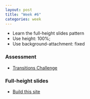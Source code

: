 ```yaml
---
layout: post
title: "Week #6"
categories: week
---
```


- Learn the full-height slides pattern
- Use height: 100%;
- Use background-attachment: fixed

### Assessment

- [Transitions Challenge](http://jsbin.com/aQAZIka/1/edit)

### Full-height slides

- [Build this site](https://github.com/CodingClub/full-height-slides)

